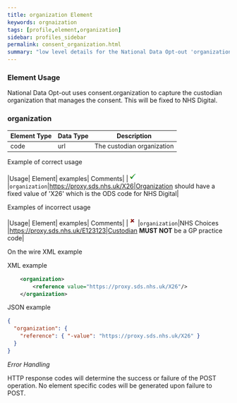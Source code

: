 ```yaml
---
title: organization Element
keywords: orgnaization
tags: [profile,element,organization]
sidebar: profiles_sidebar
permalink: consent_organization.html
summary: "low level details for the National Data Opt-out 'organization' element"
---
```


### Element Usage ###

National Data Opt-out uses consent.organization to capture the custodian organization that manages the consent. This will be fixed to NHS Digital.

### organization ###

|Element Type| Data Type| Description|
| ------------- | ------------- | ------------- |
| code| url |The custodian organization|


Example of correct usage

|Usage| Element| examples| Comments|
|![Tick](images/tick.png)|`organization`|https://proxy.sds.nhs.uk/X26|Organization should have a fixed value of 'X26' which is the ODS code for NHS Digital|

Examples of incorrect usage

|Usage| Element| examples| Comments|
|![Cross](images/cross.png)|`organization`|NHS Choices |https://proxy.sds.nhs.uk/E123123|Custodian **MUST NOT** be a GP practice code|


On the wire XML example

XML example

```xml
    <organization>
    	<reference value="https://proxy.sds.nhs.uk/X26"/>
    </organization>
```

JSON example

```json
{
  "organization": {
    "reference": { "-value": "https://proxy.sds.nhs.uk/X26" }
  }
}
```

*Error Handling*

HTTP response codes will determine the success or failure of the POST operation. No element specific codes will be generated upon failure to POST.






